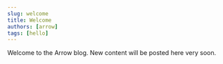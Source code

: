 ```yaml
---
slug: welcome
title: Welcome
authors: [arrow]
tags: [hello]
---
```


Welcome to the Arrow blog. New content will be posted here very soon.
